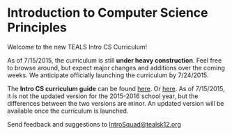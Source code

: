 # Introduction to Computer Science Principles

<!-- TODO: Name of the course: Intro to CSP is good in terms of
aligning the class with other standards, but we need a more exciting
name to attract students! -->

Welcome to the new TEALS Intro CS Curriculum!

As of 7/15/2015, the curriculum is still **under heavy
construction**. Feel free to browse around, but expect major changes
and additions over the coming weeks. We anticipate officially
launching the curriculum by 7/24/2015.

The **Intro CS curriculum guide** can be found
[here](https://teals.sharepoint.com/curriculum/_layouts/15/WopiFrame.aspx?sourcedoc=%7B6AB1E507-C200-44D9-9A58-C56FCE9A3A0B%7D&file=TEALS%20Intro%20CS%20Curriculum%20Guide%202014.docx&action=default). Or [here](curricguide.htm). As of 7/15/2015, it is not the updated version for the 2015-2016
school year, but the differences between the two versions are
minor. An updated version will be available once the curriculum is
launched.

Send feedback and suggestions to
[IntroSquad@tealsk12.org](mailto:introsquad@tealsk12.org)

